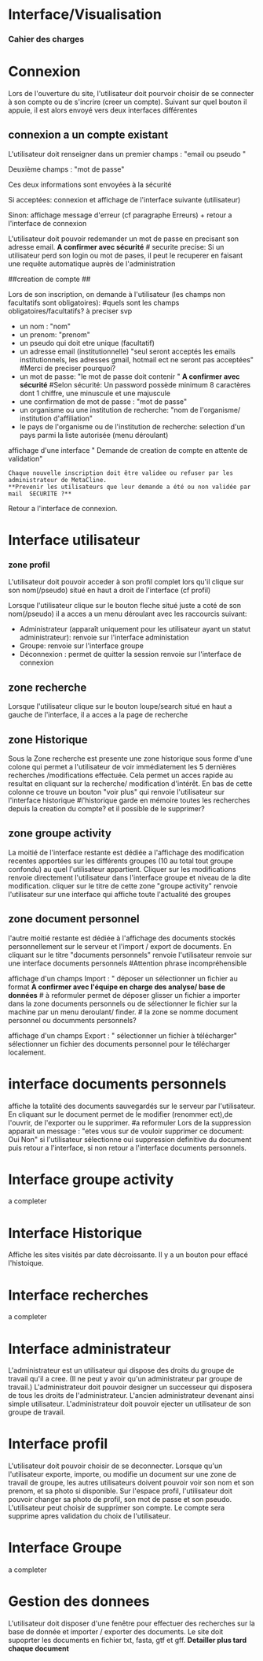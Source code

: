 # Interface/Visualisation #

### Cahier des charges ###


# Connexion #

Lors de l'ouverture du site, l'utilisateur doit pourvoir choisir de se connecter à son compte ou de s'incrire (creer un compte).
Suivant sur quel bouton il appuie, il est alors envoyé vers deux interfaces différentes

## connexion a un compte existant ##
L'utilisateur doit renseigner dans un premier champs : "email ou pseudo "

Deuxième champs : "mot de passe"

Ces deux informations sont envoyées à la sécurité 

Si acceptées: connexion et affichage de l'interface suivante (utilisateur)

Sinon: affichage message d'erreur (cf paragraphe Erreurs) + retour a l'interface de connexion

L'utilisateur doit pouvoir redemander un mot de passe en precisant son adresse email. **A confirmer avec sécurité** # securite precise: Si un utilisateur perd son login ou mot de pases, il peut le recuperer en faisant une requête automatique auprès de l'administration 

##creation de compte ##

Lors de son inscription, on demande à l'utilisateur (les champs non facultatifs sont obligatoires): #quels sont les champs obligatoires/facultatifs? à preciser svp
- un nom : "nom"
- un prenom: "prenom"
- un pseudo qui doit etre unique (facultatif)
- un adresse email (institutionnelle) "seul seront acceptés les emails institutionnels, les adresses gmail, hotmail ect ne seront pas acceptées" #Merci de preciser pourquoi?
- un mot de passe: "le mot de passe doit contenir " **A confirmer avec sécurité**
#Selon sécurité: Un password possède minimum 8 caractères dont 1 chiffre, une minuscule et une majuscule
- une confirmation de mot de passe : "mot de passe"
- un organisme ou une institution de recherche: "nom de l'organisme/ institution d'affiliation"
- le pays de l'organisme ou de l'institution de recherche: selection d'un pays parmi la liste autorisée (menu déroulant)

affichage d'une interface " Demande de creation de compte en attente de validation"

	Chaque nouvelle inscription doit être validee ou refuser par les administrateur de MetaCline.
	**Prevenir les utilisateurs que leur demande a été ou non validée par mail  SECURITE ?**
	
Retour a l'interface de connexion.

# Interface utilisateur #

### zone profil ###

L'utilisateur doit pouvoir acceder à son profil complet lors qu'il clique sur son nom(/pseudo) situé en haut a droit de l'interface (cf profil)

Lorsque l'utilisateur clique sur le bouton fleche situé juste a coté de son nom(/pseudo) il a acces a un menu déroulant avec les raccourcis suivant:
- Administrateur (apparaît uniquement pour les utilisateur ayant un statut administrateur): renvoie sur l'interface administation
- Groupe: renvoie sur l'interface groupe 
- Déconnexion : permet de quitter la session renvoie sur l'interface de connexion

## zone recherche ## 
Lorsque l'utilisateur clique sur le bouton loupe/search situé en haut a gauche de l'interface, il a acces a la page de recherche 

## zone Historique ## 
Sous la Zone recherche est presente une zone historique sous forme d'une colone qui permet a l'utilisateur de voir immédiatement les 5 dernières recherches /modifications effectuée. 
Cela permet un acces rapide au resultat en cliquant sur la recherche/ modification d'intérêt. 
En bas de cette colonne ce trouve un bouton "voir plus" qui renvoie l'utilisateur sur l'interface historique #l'historique garde en mémoire toutes les recherches depuis la creation du compte? et il possible de le supprimer?

## zone groupe activity ##
La moitié de l'interface restante est dédiée a l'affichage des modification recentes apportées sur les différents groupes (10 au total tout groupe confondu) au quel l'utilisateur appartient. 
Cliquer sur les modifications renvoie directement l'utilisateur dans l'interface groupe et niveau de la dite modification. 
cliquer sur le titre de cette zone "groupe activity" renvoie l'utilisateur sur une interface qui affiche toute l'actualité des groupes

## zone document personnel ##
l'autre moitié restante est dédiée à l'affichage des documents stockés personnellement sur le serveur et l'import / export de documents.
En cliquant sur le titre "documents personnels" renvoie l'utilisateur renvoie sur une interface documents personnels #Attention phrase incompréhensible

affichage d'un champs Import : " déposer un sélectionner un fichier au format **A confirmer avec l'équipe en charge des analyse/ base de données** # à reformuler
permet de déposer glisser un fichier a importer dans la zone documents personnels ou de sélectionner le fichier sur la machine par un menu deroulant/ finder. # la zone se nomme document personnel ou documments personnels?

affichage d'un champs Export : " sélectionner un fichier à télécharger" 
 sélectionner un fichier  des documents personnel pour le télécharger localement. 


# interface documents personnels #
affiche la totalité des documents sauvegardés sur le serveur par l'utilisateur. 
En cliquant sur le document permet de le modifier (renommer ect),de l'ouvrir, de l'exporter ou le supprimer. #a reformuler
Lors de la suppression apparait un message : "etes vous sur de vouloir supprimer ce document: Oui  Non"
si l'utilisateur sélectionne oui suppression definitive du document puis retour a l'interface, si non retour a l'interface documents personnels. 

# Interface groupe activity #
a completer

# Interface Historique # 
Affiche les sites visités par date décroissante.
Il y a un bouton pour effacé l'histoique.

# Interface recherches #
a completer

# Interface administrateur #

L'administrateur est un utilisateur qui dispose des droits du groupe de travail qu'il a cree.
(Il ne peut y avoir qu'un administrateur par groupe de travail.)
L'administrateur doit pouvoir designer un successeur qui disposera de tous les droits de l'administrateur. L'ancien administrateur devenant ainsi simple utilisateur.
L'administrateur doit pouvoir ejecter un utilisateur de son groupe de travail.


# Interface profil #

L'utilisateur doit pouvoir choisir de se deconnecter.
Lorsque qu'un l'utilisateur exporte, importe, ou modifie un document sur une zone de travail de groupe, les autres utilisateurs doivent pouvoir voir son nom et son prenom, et sa photo si disponible.
Sur l'espace profil, l'utilisateur doit pouvoir changer sa photo de profil, son mot de passe et son pseudo.
L'utilisateur peut choisir de supprimer son compte. Le compte sera supprime apres validation du choix de l'utilisateur.

# Interface Groupe #
 a completer 


# Gestion des donnees #

L'utilisateur doit disposer d'une fenêtre pour effectuer des recherches sur la base de donnée et importer / exporter des documents.
Le site doit supoprter les documents en fichier txt, fasta, gtf et gff. **Detailler plus tard chaque document**
